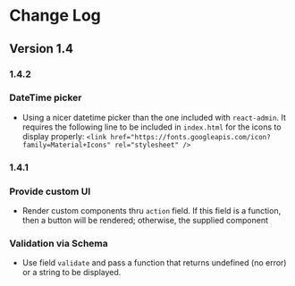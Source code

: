 # Change Log

## Version 1.4

### 1.4.2

### DateTime picker

- Using a nicer datetime picker than the one included with `react-admin`. It requires the following line to be included in `index.html` for the icons to display properly: `<link href="https://fonts.googleapis.com/icon?family=Material+Icons" rel="stylesheet" />`

### 1.4.1

### Provide custom UI

- Render custom components thru `action` field. If this field is a function, then a button will be rendered; otherwise, the supplied component

### Validation via Schema

- Use field `validate` and pass a function that returns undefined (no error) or a string to be displayed.
